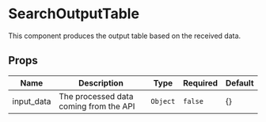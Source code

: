 # SearchOutputTable

This component produces the output table based on the received data.

## Props

<!-- @vuese:SearchOutputTable:props:start -->
|Name|Description|Type|Required|Default|
|---|---|---|---|---|
|input_data|The processed data coming from the API|`Object`|`false`|{}|

<!-- @vuese:SearchOutputTable:props:end -->


